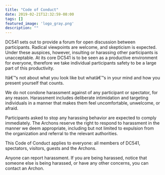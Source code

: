 ```yaml
---
title: "Code of Conduct"
date: 2019-02-21T12:32:59-08:00
tags: []
featured_image: 'logo_gray.png'
description: ""
---
```

DC541 sets out to provide a forum for open discussion between participants.  Radical viewpoints are welcome, and skepticism is expected.  Under these auspices, however, insulting or harassing other participants is unacceptable. At its core DC541 is to be seen as a productive environment for everyone, therefore we take individual participants safety to be a large part of this productivity.

Itâ€™s not about what you look like but whatâ€™s in your mind and how you present yourself that counts.

We do not condone harassment against of any participant or spectator, for any reason. Harassment includes deliberate intimidation and targeting individuals in a manner that makes them feel uncomfortable, unwelcome, or afraid.

Participants asked to stop any harassing behavior are expected to comply immediately. The Archons reserve the right to respond to harassment in the manner we deem appropriate, including but not limited to expulsion from the organization and referral to the relevant authorities.

This Code of Conduct applies to everyone: all members of DC541, spectators, visitors, guests and the Archons.

Anyone can report harassment. If you are being harassed, notice that someone else is being harassed, or have any other concerns, you can contact an Archon.
